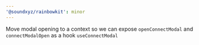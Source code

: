 ```yaml
---
'@soundxyz/rainbowkit': minor
---
```


Move modal opening to a context so we can expose `openConnectModal` and `connectModalOpen` as a hook `useConnectModal`

